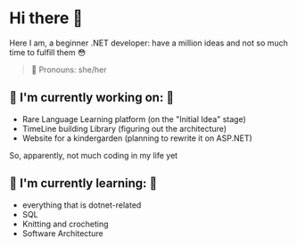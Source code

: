 # Hi there 👋

Here I am, a beginner .NET developer: have a million ideas and not so much time to fulfill them 😳

> 🐸 Pronouns: she/her

## 🥸 I'm currently working on: 🥸
- Rare Language Learning platform (on the "Initial Idea" stage)
- TimeLine building Library (figuring out the architecture)
- Website for a kindergarden (planning to rewrite it on ASP.NET)

So, apparently, not much coding in my life yet

## 🦐 I'm currently learning: 🦐
- everything that is dotnet-related
- SQL
- Knitting and crocheting
- Software Architecture

<!--
**astrology-noob/astrology-noob** is a ✨ _special_ ✨ repository because its `README.md` (this file) appears on your GitHub profile.

Here are some ideas to get you started:

- 🔭 I’m currently working on ...
- 🌱 I’m currently learning ...
- 👯 I’m looking to collaborate on ...
- 🤔 I’m looking for help with ...
- 💬 Ask me about ...
- 📫 How to reach me: ...
- 😄 Pronouns: ...
- ⚡ Fun fact: ...
-->

